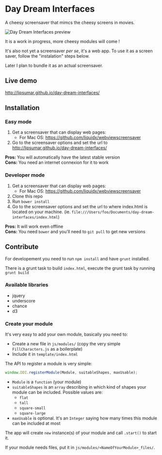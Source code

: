 # Day Dream Interfaces

A cheesy screensaver that mimcs the cheesy screens in movies.

![Day Dream Interfaces preview](https://www.dropbox.com/s/camm7ljpy3qsxmm/Capture%20d%27%C3%A9cran%202015-05-24%2018.30.29.png?dl=1)


It is a work in progress, more cheesy modules will come !

It's also not yet a screensaver _per se_, it's a web app. To use it as a screen saver, follow the "instalation" steps below.

Later I plan to bundle it as an actual screensaver.

## Live demo

http://lipsumar.github.io/day-dream-interfaces/


## Installation

### Easy mode

1. Get a screensaver that can display web pages:
	* For Mac OS: https://github.com/liquidx/webviewscreensaver
2. Go to the screensaver options and set the url to http://lipsumar.github.io/day-dream-interfaces/

**Pros:** You will automatically have the latest stable version<br>
**Cons:** You need an internet connexion for it to work

### Developer mode

1. Get a screensaver that can display web pages:
	* For Mac OS: https://github.com/liquidx/webviewscreensaver
2. Clone this repo
3. Run `bower install`
4. Go to the screensaver options and set the url to where index.html is located on your machine. (ie. `file:///Users/foo/Documents/day-dream-interfaces/index.html`)

**Pros:** It will work even offline<br>
**Cons:** You need `bower` and you'll need to `git pull` to get new versions

## Contribute

For developement you need to run `npm install` and have `grunt` installed.

There is a grunt task to build `index.html`, execute the grunt task by running `grunt build`

### Available libraries

* jquery
* underscore
* chance
* d3


### Create your module

It's very easy to add your own module, basically you need to:

* Create a new file in `js/modules/` (copy the very simple `FillCharacters.js` as a boilerplate)
* Include it in `template/index.html`

The API to register a module is very simple:

```js
window.DDI.registerModule(Module, suitableShapes, maxUsable);
```

* `Module` is a `function` (your module)
* `suitableShapes` is an `array` describing in which kind of shapes your module can be included. Possible values are:
	* `flat`
	* `tall`
	* `square-small`
	* `square-large`
* `maxUsable` is optional. It's an `Integer` saying how many times this module can be included at most

The app will create `new` instance(s) of your module and call `.start()` to start it.


If your module needs files, put it in `js/modules/<NameOfYourModule>_files/`.


